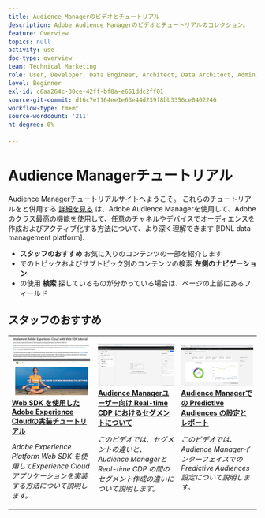 ```yaml
---
title: Audience Managerのビデオとチュートリアル
description: Adobe Audience Managerのビデオとチュートリアルのコレクション。
feature: Overview
topics: null
activity: use
doc-type: overview
team: Technical Marketing
role: User, Developer, Data Engineer, Architect, Data Architect, Admin, Leader
level: Beginner
exl-id: c6aa264c-30ce-42ff-bf8a-e651ddc2ff01
source-git-commit: d16c7e1164ee1e63e44d239f8bb3356ce0402246
workflow-type: tm+mt
source-wordcount: '211'
ht-degree: 0%

---
```


# Audience Managerチュートリアル

Audience Managerチュートリアルサイトへようこそ。 これらのチュートリアルをと併用する [詳細を見る](https://experienceleague.adobe.com/docs/audience-manager/user-guide/aam-home.html?lang=ja) は、Adobe Audience Managerを使用して、Adobeのクラス最高の機能を使用して、任意のチャネルやデバイスでオーディエンスを作成およびアクティブ化する方法について、より深く理解できます [!DNL data management platform].

* **スタッフのおすすめ** お気に入りのコンテンツの一部を紹介します
* でのトピックおよびサブトピック別のコンテンツの検索 **左側のナビゲーション**
* の使用 **検索** 探しているものが分かっている場合は、ページの上部にあるフィールド

<div id="recs-overview-body-1"></div>
<div id="recs-overview-body-2"></div>
<div id="recs-overview-body-3"></div>
<div id="recs-overview-body-4"></div>
<div id="recs-overview-body-5"></div>
<div id="recs-overview-body-6"></div>

<div id="staff-picks-section">

## スタッフのおすすめ

<table>
<tr>
  <td>
    <a href="https://experienceleague.adobe.com/docs/platform-learn/implement-web-sdk/overview.html">
      <img alt="「Web SDK を使用してAdobe Experience Cloudを実装するチュートリアル」のサムネール画像" src="assets/implement-web-sdk.jpg" />
    </a>
    <div>
      <a href="https://experienceleague.adobe.com/docs/platform-learn/implement-web-sdk/overview.html">
    <strong>Web SDK を使用したAdobe Experience Cloudの実装チュートリアル</strong>
    </a>
    </div>
    <p>
    <em>Adobe Experience Platform Web SDK を使用してExperience Cloudアプリケーションを実装する方法について説明します。</em>
    <p>
  </td>
  <td>
    <a href="https://experienceleague.adobe.com/docs/audience-manager-learn/tutorials/other-integrations/integrating-with-rtcdp/rtcdp-segments-for-aam-users.html">
      <img alt="「リアルタイム CDP におけるセグメントについて」チュートリアルのサムネール画像" src="assets/331901.jpg" />
    </a>
    <div>
      <a href="https://experienceleague.adobe.com/docs/audience-manager-learn/tutorials/other-integrations/integrating-with-rtcdp/rtcdp-segments-for-aam-users.html">
    <strong>Audience Managerユーザー向け Real-time CDP におけるセグメントについて</strong>
    </a>
    </div>
    <p>
    <em>このビデオでは、セグメントの違いと、Audience Managerと Real-time CDP の間のセグメント作成の違いについて説明します。</em>
    <p>
  </td>
  <td>
    <a href="https://experienceleague.adobe.com/docs/audience-manager-learn/tutorials/build-and-manage-audiences/algorithmic-models/configure-and-report-on-predictive-audiences.html">
      <img alt="「Audience Managerでの Predictive Audiences の設定とレポート」チュートリアルのサムネール画像" src="assets/33630.jpg" />
    </a>
    <div>
      <a href="https://experienceleague.adobe.com/docs/audience-manager-learn/tutorials/build-and-manage-audiences/algorithmic-models/configure-and-report-on-predictive-audiences.html">
    <strong>Audience Managerでの Predictive Audiences の設定とレポート</strong>
    </a>
    </div>
    <p>
    <em>このビデオでは、Audience Managerインターフェイスでの Predictive Audiences 設定について説明します。</em>
    <p>
  </td>
</tr>
</table>
</div>
